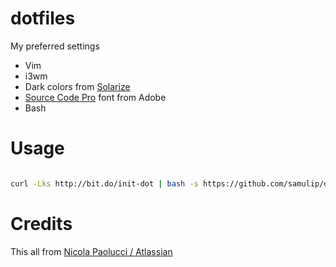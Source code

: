 # dotfiles

My preferred settings
- Vim
- i3wm
- Dark colors from [Solarize](http://ethanschoonover.com/solarized)
- [Source Code Pro](http://adobe-fonts.github.io/source-code-pro/) font from Adobe
- Bash

# Usage

```sh

curl -Lks http://bit.do/init-dot | bash -s https://github.com/samulip/dotfiles.git

```

# Credits
This all from [Nicola Paolucci / Atlassian](https://developer.atlassian.com/blog/2016/02/best-way-to-store-dotfiles-git-bare-repo/) 
